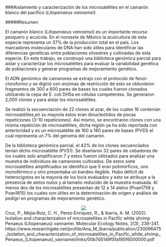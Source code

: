 ###Aislamiento y caracterización de los microsatélites en el camarón blanco del pacífico (*Litopenaeus vannamei*)

#####Resumen

El camarón blanco (*Litopenaeus vannamei*) es un importante recurso pesquero y acuícola. En el noroeste de México la acuicultura de esta
especie representa un 37% de la producción total en el país. Los marcadores moleculares de DNA han sido útiles para identificar las 
diferencias genéticas entre poblaciones silvestres y cultivadas de esta especie. En este trabajo, se construyó una biblioteca genómica
parcial para aislar y caracterizar los microsatélites para evaluar la variabilidad genética de poblaciones y generar programas de
mejoramiento genético.

El ADN genómico de camarones se extrajo con el protocolo de fenol-cloroformo y se digirió con enzimas de restricción de esto se obtuvieron fragmentos de 300 a 600 pares de bases los cuales fueron clonados utilizando la cepa de E. coli  DH5a en células competentes. Se generaron 2,000 clones y para aislar los microsatélites.

Se realizó la secuenciación de  22 clones al azar, de los cuales 16 contenían microsatélites,en su mayoría estos eran dinucleótidos de
pocas repeticiones (3-10 repeticiones). Así mismo, se encontraron clones con una misma repetición de microsatélites, dicha región ya ha sido reportada con anterioridad y es un microsatélite de 160 a 180 pares de bases (PVS1) el cual representa un 7% del genoma del camarón.

De la biblioteca genómica parcial, el 42% de los clones secuenciados tenían dicho microsatélite (PVS1). Se diseñaron 32 pares de cebadores de los cuales solo amplificaron 7 y estos fueron utilizados para analizar una muestra de individuos de camarones cultivados.
De estos siete microsatélites amplificados se identifico que 5 eran polimórficos, uno monofórmico y otro presentaba un bandeo ilegible. Hubo déficit de heterocigotos en la mayoría de los locis evaluados y esto se atribuye a la presencia de alelos nulos y al tamaño reducido de la muestra evaluada. Al menos dos de los microsatélites presentan de 12 a 14 alelos (Pvan1758 y Pvan1815) los cuales son útiles en la determinación de origen y análisis de pedigrí en programas de mejoramiento genético. 


<center><img src="http://lifescience.biomedal.com/wp-content/uploads/2013/03/cloning.jpg" = 200%>
</center>
Cruz, P., Mejia‐Ruiz, C. H., Perez‐Enriquez, R., & Ibarra, A. M. (2002). Isolation and characterization of microsatellites in Pacific white shrimp Penaeus (Litopenaeus) vannamei. Molecular Ecology Notes, 2(3), 239-241.
https://www.researchgate.net/profile/Ana_M_Ibarra/publication/230096475_Isolation_and_characterization_of_microsatellites_in_Pacific_white_shrimp_Penaeus_(Litopenaeus)_vannamei/links/00b7d5149f5fa195f6000000.pdf
